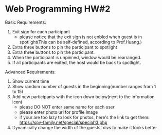 # Web Programming HW#2

Basic Requirements:
1. Exit sign for each participant
    - please notice that the exit sign is not enbled when guest is in spotlight(This can be self-defined, according to Prof.Huang.)
2. Extra three buttons to pin the participant to spotlight
3. Extra three buttons to pin the participant.
4. When the participant is unpinned, window would be rearranged.
5. If all participants are exited, the host would be back to spotlight.

Advanced Requirements:
1. Show current time
2. Show random number of guests in the beginning(number ranges from 1 to 15)
3. Add new participants with the icon down below(next to the information icon)
    - please DO NOT enter same name for each user
    - please enter photo url for profile image
    - if your are too lazy to look for photos, here's the link to get them: https://spy-family.net/special/special13.php
4. Dynamically change the width of the guests' divs to make it looks better
